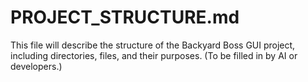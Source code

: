 # PROJECT_STRUCTURE.md

This file will describe the structure of the Backyard Boss GUI project, including directories, files, and their purposes. (To be filled in by AI or developers.)
